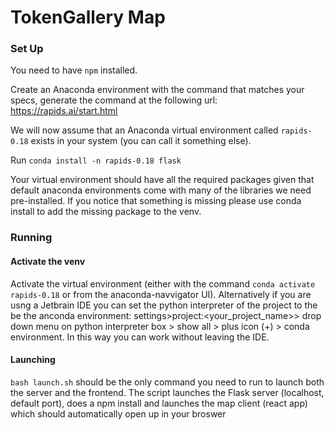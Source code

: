 # TokenGallery Map 
### Set Up
You need to have `npm` installed.

Create an Anaconda environment with the command that matches your specs, generate the command at the following url:
https://rapids.ai/start.html

We will now assume that an Anaconda virtual environment called `rapids-0.18` exists in your system (you can call it something else).

Run `conda install -n rapids-0.18 flask`

Your virtual environment should have all the required packages given that default anaconda environments come with many of the libraries we need pre-installed. If you notice that something is missing please use conda install to add the missing package to the venv.
### Running
#### Activate the venv
Activate the virtual environment (either with the command `conda activate rapids-0.18` or from the anaconda-navvigator UI). 
Alternatively if you are usng a Jetbrain IDE you can set the python interpreter of the project to the be the anconda environment: settings>project:<your_project_name>> drop down menu on python interpreter box > show all > plus icon (+) > conda environment. In this way you can work without leaving the IDE.
#### Launching
`bash launch.sh` should be the only command you need to run to launch both the server and the frontend.
The script launches the Flask server (localhost, default port), does a npm install and launches the map client (react app) which should automatically open up in your broswer
